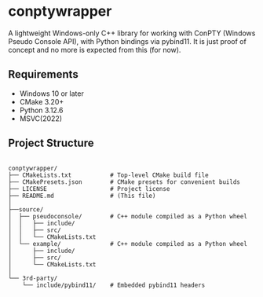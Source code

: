 # conptywrapper

A lightweight Windows-only C++ library for working with ConPTY (Windows Pseudo Console API), with Python bindings via pybind11.
It is just proof of concept and no more is expected from this (for now).

## Requirements

- Windows 10 or later
- CMake 3.20+
- Python 3.12.6
- MSVC(2022)

## Project Structure

```text

conptywrapper/
├── CMakeLists.txt           # Top-level CMake build file
├── CMakePresets.json        # CMake presets for convenient builds
├── LICENSE                  # Project license
├── README.md                # (This file)
│
├──source/
│  ├── pseudoconsole/        # C++ module compiled as a Python wheel
│  │   ├── include/
│  │   ├── src/
│  │   └── CMakeLists.txt
│  └── example/              # C++ module compiled as a Python wheel
│      ├── include/
│      ├── src/
│      └── CMakeLists.txt
│ 
└── 3rd-party/
    └── include/pybind11/    # Embedded pybind11 headers
```
